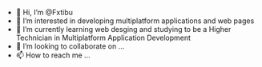 - 👋 Hi, I’m @Fxtibu
- 👀 I’m interested in developing multiplatform applications and web pages
- 🌱 I’m currently learning web desging and studying to be a Higher Technician in Multiplatform Application Development
- 💞️ I’m looking to collaborate on ...
- 📫 How to reach me ...
